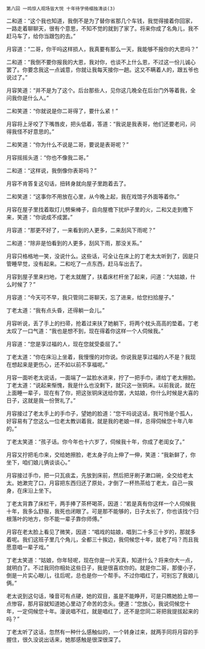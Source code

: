     第八回 一鸣惊人观场皆大悦 十年待字倚榻独清谈(3) 

   二和道：“这个我也知道，我倒不是为了替你省那几个车钱，我觉得接着你回家，一路走着聊聊天，很有个意思，不知不觉的就到了家了。将来你成了名角儿，我不赶马车了，给你当跟包的去。”

   月容道：“二哥，你干吗这样损人，我真要有那么一天，我能够不报你的大恩吗？”

   二和道：“我倒不要你报我的大恩，我对你，也谈不上什么恩，不过这一份儿诚心罢了。你要念我这一点诚意，你就让我每天接你一趟。这又不瞒着人的，跟五爷也说过了。”

   月容笑道：“并不是为了这个。后台那些人，见你这几晚全在后台门外等着我，全问我你是什么人。”

   二和笑道：“你就说是你二哥得了，要什么紧！”

   月容将上牙咬了下嘴唇皮，把头低着，答道：“我说是我表哥，他们还要老问，问得我怪不好意思的。”

   二和笑道：“你为什么不说是二哥，要说是表哥呢？”

   月容摇摇头道：“你也不像我二哥。”

   二和道：“这样说，我倒像你表哥吗？”

   月容不肯答复这句话，扭转身就向屋子里跑着去了。

   二和笑道：“这事你不用放在心里，从今晚上起，我在戏馆子外面等着你。”

   月容在屋子里找着取灯儿劈柴棒子，自向屋檐下扰炉子里的火，二和又走到檐下来，笑道：“你说成不成罢。”

   月容道：“那更不好了，一来看到的人更多，二来刮风下雨呢？”

   二和道：“除非是怕看到的人更多，刮风下雨，那没关系。”

   月容只格格地一笑，没说什么。这些话，可全让在床上的丁老太太听到了，因是只管睡早觉，没有起来。二和吃了一点东西，赶马车出去了。

   月容到屋子里来扫地，丁老太就醒了，扶着床栏杆坐了起来，问道：“大姑娘，什么时候了？”

   月容道：“今天可不早，我只管同二哥聊天，忘了进来，给您扫拾屋子。”

   丁老太道：“我有点头昏，还得躺一会儿。”

   月容听说，丢了手上的扫帚，抢着过来扶了她躺下，将两个枕头高高的垫着。丁老太叹了一口气道：“我也是想不到，现在得着你这样一个人伺候我。”

   月容道：“您是享过福的人，现在您就受委屈了。”

   丁老太道：“你在床沿上坐着，我慢慢的对你说。你说我是享过福的人不是？我现在想起来是更伤心，还不如以前不享福呢。”

   月容一面听老太说话，一面端了一盆脸水进来，拧了一把手巾，递给丁老太擦脸。丁老太道：“说起来惭愧，我是什么也没剩下，就只这一张铜床。以前我说，就在上面睡一辈子，现在有了你，把这张铜床送给你罢，大姑娘，你什么时候是大喜的日子，这就是我一份贺礼了。”

   月容接过了老太手上的手巾子，望她的脸道：“您干吗说这话，我可怜是个孤人，好容易有了您这么一位老太教训着我，就是我的老娘一样，总得伺候您十年八年的。”

   丁老太笑道：“孩子话。你今年也十六岁了，伺候我十年，你成了老闺女了。”

   月容又拧把毛巾来，交给她擦脸，老太身子向上伸了一伸，笑道：“我新鲜了，你坐下，咱们娘儿俩谈谈心。”

   月容接过手巾，把一只瓦痰盂，先放到床前，然后把牙刷子漱口碗，全交给老太太。她漱完了口，月容把东西归还了原处，才倒了一杯热茶给丁老太，自己一挨身，在床沿上坐下。

   丁老太背靠了床栏干，两手捧了茶杯喝茶，因道：“若是真有你这样一个人伺候我十年，我多么舒服，我死也闭眼了。可是那不能够的，日子太长了，你也该找个归根落叶的地方，你不能一辈子靠你师傅。”

   月容在老太脸上看见了微笑，因道：“唱戏的姑娘，唱到二十多三十岁的，那就多着呢。我们这班子里几个角儿，全都三十挨边，我伺候您十年，就老了吗？而且我愿意唱一辈子戏。”

   丁老太笑道：“姑娘，你年轻呢，现在你是一片天真，知道什么？将来你大一点，就明白了。不过我同你相处这些日子，我是很喜欢你的。就是你二哥，那傻小子，倒是一片实心眼儿，往后呢，总也是你一个帮手。不过你唱红了，可别忘了我娘儿俩。”

   老太说到这句话，嗓音可有点硬，她的双目，虽是不能睁开，可是只瞧她脸上带一点惨容，那月容就知道她心里动了命苦的念头。便道：“您放心，我说伺候您十年，一定伺候您十年。漫说唱不红，就是唱红了，还不是您同二哥把我提拔起来的吗？”

   丁老太听了这话，忽然有一种什么感触似的，一个转身过来，就两手同将月容的手握住，很久没说出话来，她那感触是很深很深了。

